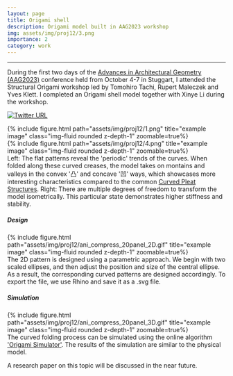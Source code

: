 ```yaml
---
layout: page
title: Origami shell
description: Origami model built in AAG2023 workshop
img: assets/img/proj12/3.png
importance: 2
category: work
---
```


------

During the first two days of the [Advances in Architectural Geometry (AAG2023)](http://aag2023.com) conference held from October 4-7 in Stuggart, I attended the Structural Origami workshop led by Tomohiro Tachi, Rupert Maleczek and Yves Klett. I completed an Origami shell model together with Xinye Li during the workshop.
<!-- [Twitter](https://twitter.com/LabOrigami/status/1710041520827462083) :fontawesome-brands-twitter:{ .twitter } -->
[![Twitter URL](https://img.shields.io/twitter/url/https/twitter.com/LabOrigami.svg?style=social&label=Follow%20%40LabOrigami)](https://twitter.com/LabOrigami/status/1710041520827462083)

<div class="row">
    <div class="col-sm mt-3 mt-md-0">
        {% include figure.html path="assets/img/proj12/1.png" title="example image" class="img-fluid rounded z-depth-1" zoomable=true%}
    </div>
    <div class="col-sm mt-3 mt-md-0">
        {% include figure.html path="assets/img/proj12/4.png" title="example image" class="img-fluid rounded z-depth-1" zoomable=true%}
    </div>
</div>
<div class="caption">
    Left: The flat patterns reveal the 'periodic' trends of the curves. When folded along these curved creases, the model takes on montains and valleys in the convex '凸' and concave '凹' ways, which showcases more interesting characteristics compared to the common  <a href="https://doi.org/10.1145/3355089.3356540" target="\_blank"> Curved Pleat Structures</a>.
    Right: There are multiple degrees of freedom to transform the model isometrically. This particular state demonstrates higher stiffness and stability.
</div>


##### Design

<div class="row">
    <div class="col-sm mt-3 mt-md-0">
        {% include figure.html path="assets/img/proj12/ani_compress_20panel_2D.gif" title="example image" class="img-fluid rounded z-depth-1" zoomable=true%}
    </div>
</div>
<div class="caption">
    The 2D pattern is designed using a parametric approach. We begin with two scaled ellipses, and then adjust the position and size of the central ellipse. As a result, the corresponding curved patterns are designed accordingly. To export the file, we use Rhino and save it as a .svg file.
</div>



##### Simulation

<div class="row">
    <div class="col-sm mt-3 mt-md-0">
        {% include figure.html path="assets/img/proj12/ani_compress_20panel_3D.gif" title="example image" class="img-fluid rounded z-depth-1" zoomable=true%}
    </div>
</div>
<div class="caption">
    The curved folding process can be simulated using the online algorithm <a href="https://origamisimulator.org/" target="\_blank"> 'Origami Simulator'</a>. The results of the simulation are similar to the physical model.
</div>


A research paper on this topic will be discussed in the near future.

